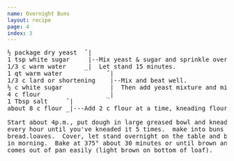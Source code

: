 ```yaml
---
name: Overnight Buns
layout: recipe
page: 4
index: 3
---
```


<pre>
½ package dry yeast  ¯|
1 tsp white sugar     |--Mix yeast & sugar and sprinkle over water.
1/3 c warm water     _|  Let stand 15 minutes.
1 qt warm water            ¯|
1/3 c lard or shortening    |--Mix and beat well.
½ c white sugar             |  Then add yeast mixture and mix well.
4 c flour                  _|
1 Tbsp salt     ¯|
about 8 c flour _|---Add 2 c flour at a time, kneading flour in.

Start about 4p.m., put dough in large greased bowl and knead
every hour until you've kneaded it 5 times.  make into buns or
bread.loaves.  Cover, let stand overnight on the table and bake
in morning.  Bake at 375° about 30 minutes or until brown and
comes out of pan easily (light brown on bottom of loaf).
</pre>
